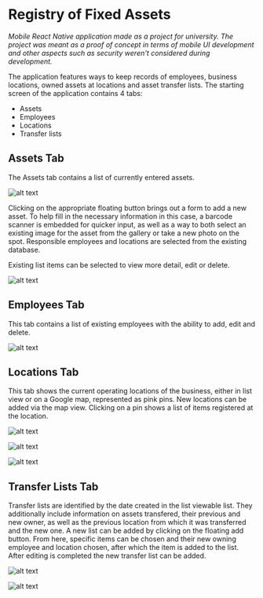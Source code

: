 # Registry of Fixed Assets 
*Mobile React Native application made as a project for university. The project was meant as a proof of concept in terms of mobile UI development and other aspects such as security weren't considered during development.* 

The application features ways to keep records of employees, business locations, owned assets at locations and asset transfer lists. 
The starting screen of the application contains 4 tabs:
- Assets
- Employees
- Locations
- Transfer lists

## Assets Tab 
The Assets tab contains a list of currently entered assets.  

![alt text](https://github.com/tchumahee/Register-of-Fixed-Assets/blob/master/screenshots/assets.png?raw=true)  

Clicking on the appropriate floating button brings out a form to add a new asset. To help fill in the necessary information in this case, a barcode scanner is embedded for quicker input,
as well as a way to both select an existing image for the asset from the gallery or take a new photo on the spot. Responsible employees and locations are selected from the existing database. 

Existing list items can be selected to view more detail, edit or delete.

![alt text](https://github.com/tchumahee/Register-of-Fixed-Assets/blob/master/screenshots/add-new-asset.png?raw=true)  

## Employees Tab 
This tab contains a list of existing employees with the ability to add, edit and delete. 

![alt text](https://github.com/tchumahee/Register-of-Fixed-Assets/blob/master/screenshots/employees.png?raw=true) 

## Locations Tab 
This tab shows the current operating locations of the business, either in list view or on a Google map, represented as pink pins. New locations can be added via the map view. Clicking on a pin
 shows a list of items registered at the location. 

![alt text](https://github.com/tchumahee/Register-of-Fixed-Assets/blob/master/screenshots/locations.png?raw=true) 

![alt text](https://github.com/tchumahee/Register-of-Fixed-Assets/blob/master/screenshots/add-new-location.png?raw=true) 
  
![alt text](https://github.com/tchumahee/Register-of-Fixed-Assets/blob/master/screenshots/location-assets.png?raw=true)  

## Transfer Lists Tab 
Transfer lists are identified by the date created in the list viewable list. They additionally include information on assets transfered, their previous and new owner, as well as the previous location from which it was transferred and the new one.
A new list can be added by clicking on the floating add button. From here, specific items can be chosen and their new owning employee and location chosen, after which the item is added to the list. After editing is completed the new transfer list
 can be added. 

![alt text](https://github.com/tchumahee/Register-of-Fixed-Assets/blob/master/screenshots/transfer-lists.png?raw=true) 

![alt text](https://github.com/tchumahee/Register-of-Fixed-Assets/blob/master/screenshots/new-asset-transfer-list.png?raw=true) 

